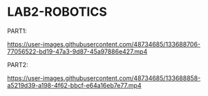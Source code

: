 # LAB2-ROBOTICS

PART1:


https://user-images.githubusercontent.com/48734685/133688706-77056522-bd19-47a3-9d87-45a97886e427.mp4





PART2:



https://user-images.githubusercontent.com/48734685/133688858-a5219d39-a198-4f62-bbcf-e64a16eb7e77.mp4

